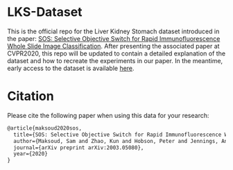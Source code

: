 # LKS-Dataset

This is the official repo for the Liver Kidney Stomach dataset introduced in the paper: [SOS: Selective Objective Switch for Rapid Immunofluorescence Whole Slide Image Classification](https://arxiv.org/abs/2003.05080). After presenting the associated paper at CVPR2020, this repo will be updated to contain a detailed explanation of the dataset and how to recreate the experiments in our paper. In the meantime, early access to the dataset is available [here](https://rdm.uq.edu.au/files/542dc8a0-7ed2-11ea-9b07-87e97005c7b7). 

# Citation
Please cite the following paper when using this data for your research:

```latex
@article{maksoud2020sos,
  title={SOS: Selective Objective Switch for Rapid Immunofluorescence Whole Slide Image Classification},
  author={Maksoud, Sam and Zhao, Kun and Hobson, Peter and Jennings, Anthony and Lovell, Brian},
  journal={arXiv preprint arXiv:2003.05080},
  year={2020}
}
```

